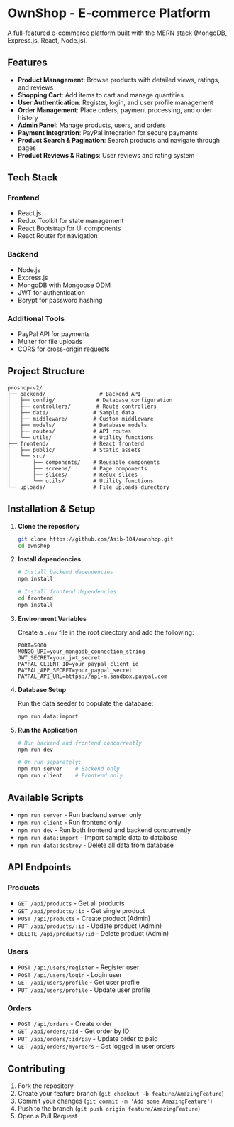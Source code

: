 # OwnShop - E-commerce Platform

A full-featured e-commerce platform built with the MERN stack (MongoDB, Express.js, React, Node.js).

## Features

- **Product Management**: Browse products with detailed views, ratings, and reviews
- **Shopping Cart**: Add items to cart and manage quantities
- **User Authentication**: Register, login, and user profile management
- **Order Management**: Place orders, payment processing, and order history
- **Admin Panel**: Manage products, users, and orders
- **Payment Integration**: PayPal integration for secure payments
- **Product Search & Pagination**: Search products and navigate through pages
- **Product Reviews & Ratings**: User reviews and rating system

## Tech Stack

### Frontend
- React.js
- Redux Toolkit for state management
- React Bootstrap for UI components
- React Router for navigation

### Backend
- Node.js
- Express.js
- MongoDB with Mongoose ODM
- JWT for authentication
- Bcrypt for password hashing

### Additional Tools
- PayPal API for payments
- Multer for file uploads
- CORS for cross-origin requests

## Project Structure

```
proshop-v2/
├── backend/                 # Backend API
│   ├── config/             # Database configuration
│   ├── controllers/        # Route controllers
│   ├── data/              # Sample data
│   ├── middleware/        # Custom middleware
│   ├── models/            # Database models
│   ├── routes/            # API routes
│   └── utils/             # Utility functions
├── frontend/              # React frontend
│   ├── public/            # Static assets
│   └── src/
│       ├── components/    # Reusable components
│       ├── screens/       # Page components
│       ├── slices/        # Redux slices
│       └── utils/         # Utility functions
└── uploads/               # File uploads directory
```

## Installation & Setup

1. **Clone the repository**
   ```bash
   git clone https://github.com/Asib-104/ownshop.git
   cd ownshop
   ```

2. **Install dependencies**
   ```bash
   # Install backend dependencies
   npm install
   
   # Install frontend dependencies
   cd frontend
   npm install
   ```

3. **Environment Variables**
   
   Create a `.env` file in the root directory and add the following:
   ```
   PORT=5000
   MONGO_URI=your_mongodb_connection_string
   JWT_SECRET=your_jwt_secret
   PAYPAL_CLIENT_ID=your_paypal_client_id
   PAYPAL_APP_SECRET=your_paypal_secret
   PAYPAL_API_URL=https://api-m.sandbox.paypal.com
   ```

4. **Database Setup**
   
   Run the data seeder to populate the database:
   ```bash
   npm run data:import
   ```

5. **Run the Application**
   
   ```bash
   # Run backend and frontend concurrently
   npm run dev
   
   # Or run separately:
   npm run server    # Backend only
   npm run client    # Frontend only
   ```

## Available Scripts

- `npm run server` - Run backend server only
- `npm run client` - Run frontend only
- `npm run dev` - Run both frontend and backend concurrently
- `npm run data:import` - Import sample data to database
- `npm run data:destroy` - Delete all data from database

## API Endpoints

### Products
- `GET /api/products` - Get all products
- `GET /api/products/:id` - Get single product
- `POST /api/products` - Create product (Admin)
- `PUT /api/products/:id` - Update product (Admin)
- `DELETE /api/products/:id` - Delete product (Admin)

### Users
- `POST /api/users/register` - Register user
- `POST /api/users/login` - Login user
- `GET /api/users/profile` - Get user profile
- `PUT /api/users/profile` - Update user profile

### Orders
- `POST /api/orders` - Create order
- `GET /api/orders/:id` - Get order by ID
- `PUT /api/orders/:id/pay` - Update order to paid
- `GET /api/orders/myorders` - Get logged in user orders

## Contributing

1. Fork the repository
2. Create your feature branch (`git checkout -b feature/AmazingFeature`)
3. Commit your changes (`git commit -m 'Add some AmazingFeature'`)
4. Push to the branch (`git push origin feature/AmazingFeature`)
5. Open a Pull Request




